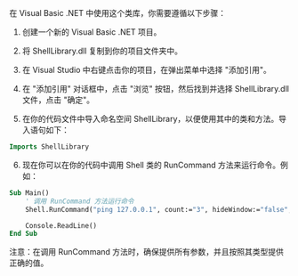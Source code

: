 在 Visual Basic .NET 中使用这个类库，你需要遵循以下步骤：

1. 创建一个新的 Visual Basic .NET 项目。

2. 将 ShellLibrary.dll 复制到你的项目文件夹中。

3. 在 Visual Studio 中右键点击你的项目，在弹出菜单中选择 "添加引用"。

4. 在 "添加引用" 对话框中，点击 "浏览" 按钮，然后找到并选择 ShellLibrary.dll 文件，点击 "确定"。

5. 在你的代码文件中导入命名空间 ShellLibrary，以便使用其中的类和方法。导入语句如下：
```vb
Imports ShellLibrary
```

6. 现在你可以在你的代码中调用 Shell 类的 RunCommand 方法来运行命令。例如：
```vb
Sub Main()
    ' 调用 RunCommand 方法运行命令
    Shell.RunCommand("ping 127.0.0.1", count:="3", hideWindow:="false", async:=False, useDataflow:=False, showProgress:=False)

    Console.ReadLine()
End Sub
```

注意：在调用 RunCommand 方法时，确保提供所有参数，并且按照其类型提供正确的值。
